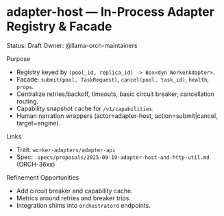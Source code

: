 # adapter-host — In-Process Adapter Registry & Facade

Status: Draft
Owner: @llama-orch-maintainers

Purpose
- Registry keyed by `(pool_id, replica_id) -> Box<dyn WorkerAdapter>`.
- Facade: `submit(pool, TaskRequest)`, `cancel(pool, task_id)`, `health`, `props`.
- Centralize retries/backoff, timeouts, basic circuit breaker, cancellation routing.
- Capability snapshot cache for `/v1/capabilities`.
- Human narration wrappers (actor=adapter-host, action=submit|cancel, target=engine).

Links
- Trait: `worker-adapters/adapter-api`
- Spec: `.specs/proposals/2025-09-19-adapter-host-and-http-util.md` (ORCH-36xx)

Refinement Opportunities
- Add circuit breaker and capability cache.
- Metrics around retries and breaker trips.
- Integration shims into `orchestratord` endpoints.
